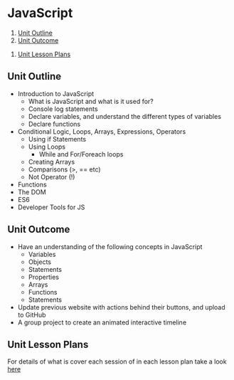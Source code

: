 # JavaScript

1. [Unit Outline](#unit-outline)
1. [Unit Outcome](#unit-outcome)
<!-- 1. [Related Empowerment Day](#related-empowerment-day) -->
1. [Unit Lesson Plans](#unit-lesson-plans)

## Unit Outline

* Introduction to JavaScript
  * What is JavaScript and what is it used for?
  * Console log statements
  * Declare variables, and understand the different types of variables
  * Declare functions
* Conditional Logic, Loops, Arrays, Expressions, Operators
  * Using if Statements
  * Using Loops
    * While and For/Foreach loops
  * Creating Arrays
  * Comparisons (>, == etc)
  * Not Operator (!)
* Functions
* The DOM
* ES6
* Developer Tools for JS
<!-- * Testing (Mocha/Jest?) -->

## Unit Outcome

* Have an understanding of the following concepts in JavaScript
  * Variables
  * Objects
  * Statements
  * Properties
  * Arrays
  * Functions
  * Statements
* Update previous website with actions behind their buttons, and upload to GitHub
* A group project to create an animated interactive timeline
<!-- * Use Postman to make a HTTP request using JSON -->

## Unit Lesson Plans

For details of what is cover each session of in each lesson plan take a look [here](lessonplan)
